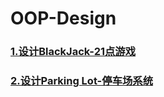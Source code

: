 # OOP-Design
### [1.设计BlackJack-21点游戏](https://github.com/WhosthatAoli/OOP--/blob/main/OOP(1)-21%E7%82%B9%20BlackJack.md)
### [2.设计Parking Lot-停车场系统](https://github.com/WhosthatAoli/OOP-Design/blob/main/OOP(2)-Design%20a%20Parking%20Lot.md)
